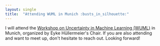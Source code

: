 ```yaml
---
layout: single
title:  "Attending WUML in Munich :busts_in_silhouette:"
---
```




I will attend the [Workshop on Uncertainty in Machine Learning (WUML)](https://sites.google.com/view/wuml2024/) in Munich, organized by Eyke Hüllermeier's Chair. If you are also attending and want to meet up, don't hesitate to reach out. Looking forward!